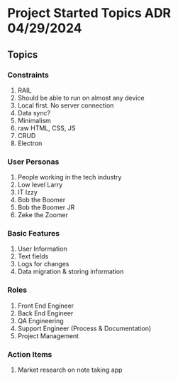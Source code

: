 # Project Started Topics ADR 04/29/2024

## Topics
### Constraints
1. RAIL
2. Should be able to run on almost any device
3. Local first. No server connection
4. Data sync?
5. Minimalism
6. raw HTML, CSS, JS
7. CRUD
8. Electron

### User Personas
1. People working in the tech industry
2. Low level Larry
3. IT Izzy
4. Bob the Boomer
5. Bob the Boomer JR
6. Zeke the Zoomer

### Basic Features
1. User Information
2. Text fields
3. Logs for changes
4. Data migration & storing information

### Roles
1. Front End Engineer
2. Back End Engineer
3. QA Engineering
4. Support Engineer (Process & Documentation)
5. Project Management

### Action Items
1. Market research on note taking app